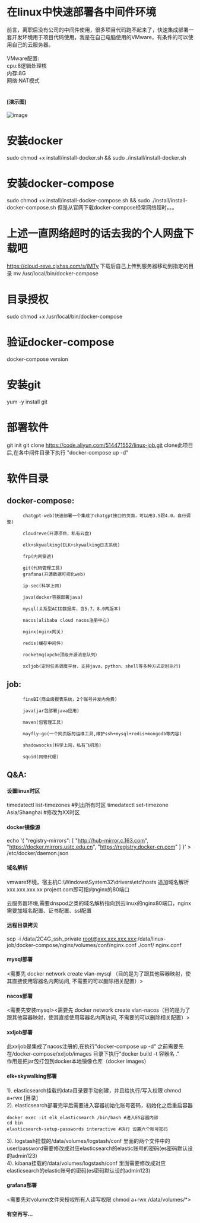# 在linux中快速部署各中间件环境
前言，离职后没有公司的中间件使用，很多项目代码跑不起来了，快速集成部署一套开发环境用于项目代码使用，我是在自己电脑使用的VMware，有条件的可以使用自己的云服务器。
<br/><br/>VMware配置:<br/>cpu:8逻辑处理核<br/>内存:8G<br/>网络:NAT模式
<br/><br/> 

#### [演示图]
![image](https://www.cjxhss.com/img/all.jpg)
# 安装docker
sudo chmod +x install/install-docker.sh && sudo ./install/install-docker.sh
# 安装docker-compose
sudo chmod +x install/install-docker-compose.sh && sudo ./install/install-docker-compose.sh
但是从官网下载docker-compose经常网络超时。。。
# 上述一直网络超时的话去我的个人网盘下载吧
https://cloud-reve.cjxhss.com/s/jMTy
下载后自己上传到服务器移动到指定的目录
mv /usr/local/bin/docker-compose
# 目录授权
sudo chmod +x /usr/local/bin/docker-compose
# 验证docker-compose
docker-compose version

# 安装git
yum -y install git

# 部署软件
git init
git clone https://code.aliyun.com/514471552/linux-job.git
clone此项目后,在各中间件目录下执行 "docker-compose up -d"

# 软件目录

## docker-compose:
          chatgpt-web(快速部署一个集成了chatgpt接口的页面，可以用3.5跟4.0，自行调整)
          
          cloudreve(开源项目，私有云盘)

          elk+skywalking(ELK+skywalking日志系统)

          frp(内网穿透)

          git(代码管理工具)
          grafana(开源数据可视化web)

          ip-sec(科学上网)

          java(docker容器部署java)

          mysql(关系型ACID数据库，含5.7、8.0两版本)

          nacos(alibaba cloud nacos注册中心)

          nginx(nginx网关)

          redis(缓存中间件)

          rocketmq(apche顶级开源消息队列）
          
          xxljob(定时任务调度平台，支持java，python，shell等多种方式定时执行)

## job:

          fineBI(商业级报表系统，2个账号并发内免费)

          java(jar包部署java应用)

          maven(包管理工具)

          mayfly-go(一个网页版的运维工具,维护ssh+mysql+redis+mongodb等内容)

          shadowsocks(科学上网，私有飞机场)

          squid(网络代理)

## Q&A:
#### 设置linux时区
timedatectl list-timezones  #列出所有时区
timedatectl set-timezone Asia/Shanghai #修改为XX时区
#### docker镜像源
echo '{
     "registry-mirrors": [
         "http://hub-mirror.c.163.com",
         "https://docker.mirrors.ustc.edu.cn",
         "https://registry.docker-cn.com"
     ]
}' > /etc/docker/daemon.json
#### 域名解析
vmware环境，宿主机C:\Windows\System32\drivers\etc\hosts 追加域名解析xxx.xxx.xxx.xx project.com即可指向nginx的80端口<br/>
<br/>云服务器环境,需要dnspod之类的域名解析指向到云linux的nginx80端口，nginx需要加域名配置、证书配置、ssl配置

#### 远程目录拷贝
scp -i /data/2C4G_ssh_private root@xxx.xxx.xxx.xxx:/data/linux-job/docker-compose/nginx/volumes/conf/nginx.conf ./conf/
nginx.conf

#### mysql部署
<需要先 docker network create vlan-mysql （目的是为了跟其他容器映射，使其直接使用容器名内网访问, 不需要的可以删除相关配置）>

#### nacos部署
<需要先安装mysql><需要先 docker network create vlan-nacos（目的是为了跟其他容器映射，使其直接使用容器名内网访问, 不需要的可以删除相关配置）>

#### xxljob部署
此xxljob是集成了nacos注册的,在执行"docker-compose up -d" 之前需要先在/docker-compose/xxljob/images 目录下执行"docker build -t 容器名 ."
<br/>作用是把jar包打包到docker本地镜像仓库（docker images）

#### elk+skywalking部署
1). elasticsearch挂载的data目录要手动创建，并且给执行/写入权限 chmod a+rwx [目录]<br/>
2). elasticsearch部署完毕后需要进入容器初始化账号密码，初始化之后重启容器

    docker exec -it elk_elasticsearch /bin/bash #进入ES容器内部
    cd bin
    elasticsearch-setup-passwords interactive #执行 设置六个账号密码

3). logstash挂载的/data/volumes/logstash/conf 里面的两个文件中的user/password需要修改成对应elasticsearch的elastic账号的密码(es密码默认设的admin123)<br/>
4). kibana挂载的/data/volumes/logstash/conf 里面需要修改成对应elasticsearch的elastic账号的密码(es密码默认设的admin123)<br/>

#### grafana部署
<需要先对volumn文件夹授权所有人读写权限 chmod a+rwx /data/volumes/*>

#### 有空再写...
